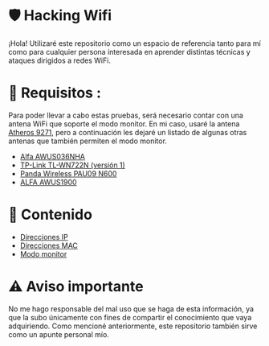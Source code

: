 # 🛡️ Hacking Wifi

¡Hola! Utilizaré este repositorio como un espacio de referencia tanto para mí como para cualquier persona interesada en aprender distintas técnicas y ataques dirigidos a redes WiFi.

# 📡 Requisitos :

Para poder llevar a cabo estas pruebas, será necesario contar con una antena WiFi que soporte el modo monitor. En mi caso, usaré la antena [Atheros 9271](https://articulo.mercadolibre.com.ar/MLA-880805822-usb-wifi-atheros-9271-auditoria-modo-monitor-antena-6-dbi-_JM#), pero a continuación les dejaré un listado de algunas otras antenas que también permiten el modo monitor.

- [Alfa AWUS036NHA](https://www.amazon.com/Alfa-AWUS036NHA-Wireless-USB-Adaptor/dp/B004Y6MIXS)
- [TP-Link TL-WN722N (versión 1)](https://www.amazon.com/TP-Link-TL-WN722N-Wireless-network-Adapter/dp/B002SZEOLG?th=1)
- [Panda Wireless PAU09 N600](https://www.amazon.com/Panda-Wireless-PAU09-Adapter-Antennas/dp/B01LY35HGO)
- [ALFA AWUS1900](https://www.amazon.com/Alfa-AC1900-WiFi-Adapter-Long-Range/dp/B01MZD7Z76)

# 📑 Contenido
- [Direcciones IP](https://github.com/LShinkiZ/Hacking-WiFi/blob/main/Conceptos%20b%C3%A1sicos/Direcciones%20IP.md)
- [Direcciones MAC](https://github.com/LShinkiZ/Hacking-WiFi/blob/main/Conceptos%20b%C3%A1sicos/Direcciones%20MAC%20(OUI%20y%20NIC).md)
- [Modo monitor](https://github.com/LShinkiZ/Hacking-WiFi/blob/main/Conceptos%20b%C3%A1sicos/Modo%20monitor.md)
# ⚠️ Aviso importante

No me hago responsable del mal uso que se haga de esta información, ya que la subo únicamente con fines de compartir el conocimiento que vaya adquiriendo. Como mencioné anteriormente, este repositorio también sirve como un apunte personal mío.

